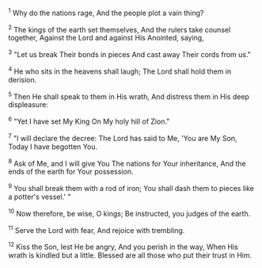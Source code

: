<sup>1</sup> 
Why do the nations rage, And the people plot a vain thing? 

<sup>2</sup> 
The kings of the earth set themselves, And the rulers take counsel together, Against the Lord and against His Anointed, saying, 

<sup>3</sup> 
"Let us break Their bonds in pieces And cast away Their cords from us." 

<sup>4</sup> 
He who sits in the heavens shall laugh; The Lord shall hold them in derision. 

<sup>5</sup> 
Then He shall speak to them in His wrath, And distress them in His deep displeasure: 

<sup>6</sup> 
"Yet I have set My King On My holy hill of Zion." 

<sup>7</sup> 
"I will declare the decree: The Lord has said to Me, 'You are My Son, Today I have begotten You. 

<sup>8</sup> 
Ask of Me, and I will give You The nations for Your inheritance, And the ends of the earth for Your possession. 

<sup>9</sup> 
You shall break them with a rod of iron; You shall dash them to pieces like a potter's vessel.' " 

<sup>10</sup> 
Now therefore, be wise, O kings; Be instructed, you judges of the earth. 

<sup>11</sup> 
Serve the Lord with fear, And rejoice with trembling. 

<sup>12</sup> 
Kiss the Son, lest He be angry, And you perish in the way, When His wrath is kindled but a little. Blessed are all those who put their trust in Him.
